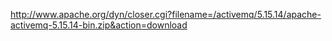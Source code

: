 http://www.apache.org/dyn/closer.cgi?filename=/activemq/5.15.14/apache-activemq-5.15.14-bin.zip&action=download
